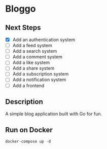 # Bloggo

## Next Steps

- [x] Add an authentication system
- [ ] Add a feed system
- [ ] Add a search system
- [ ] Add a comment system
- [ ] Add a like system
- [ ] Add a share system
- [ ] Add a subscription system
- [ ] Add a notification system
- [ ] Add a frontend

## Description

A simple blog application built with Go for fun.

## Run on Docker

`docker-compose up -d`